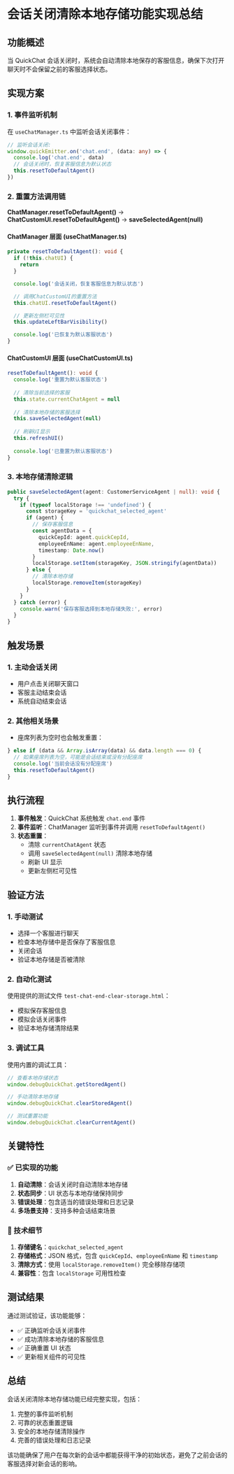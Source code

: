 # 会话关闭清除本地存储功能实现总结

## 功能概述

当 QuickChat 会话关闭时，系统会自动清除本地保存的客服信息，确保下次打开聊天时不会保留之前的客服选择状态。

## 实现方案

### 1. 事件监听机制

在 `useChatManager.ts` 中监听会话关闭事件：

```typescript
// 监听会话关闭:
window.quickEmitter.on('chat.end', (data: any) => {
  console.log('chat.end', data)
  // 会话关闭时，恢复客服信息为默认状态
  this.resetToDefaultAgent()
})
```

### 2. 重置方法调用链

**ChatManager.resetToDefaultAgent()** → **ChatCustomUI.resetToDefaultAgent()** → **saveSelectedAgent(null)**

#### ChatManager 层面 (useChatManager.ts)
```typescript
private resetToDefaultAgent(): void {
  if (!this.chatUI) {
    return
  }

  console.log('会话关闭，恢复客服信息为默认状态')

  // 调用ChatCustomUI的重置方法
  this.chatUI.resetToDefaultAgent()

  // 更新左侧栏可见性
  this.updateLeftBarVisibility()

  console.log('已恢复为默认客服状态')
}
```

#### ChatCustomUI 层面 (useChatCustomUI.ts)
```typescript
resetToDefaultAgent(): void {
  console.log('重置为默认客服状态')
  
  // 清除当前选择的客服
  this.state.currentChatAgent = null
  
  // 清除本地存储的客服选择
  this.saveSelectedAgent(null)
  
  // 刷新UI显示
  this.refreshUI()
  
  console.log('已重置为默认客服状态')
}
```

### 3. 本地存储清除逻辑

```typescript
public saveSelectedAgent(agent: CustomerServiceAgent | null): void {
  try {
    if (typeof localStorage !== 'undefined') {
      const storageKey = 'quickchat_selected_agent'
      if (agent) {
        // 保存客服信息
        const agentData = {
          quickCepId: agent.quickCepId,
          employeeEnName: agent.employeeEnName,
          timestamp: Date.now()
        }
        localStorage.setItem(storageKey, JSON.stringify(agentData))
      } else {
        // 清除本地存储
        localStorage.removeItem(storageKey)
      }
    }
  } catch (error) {
    console.warn('保存客服选择到本地存储失败:', error)
  }
}
```

## 触发场景

### 1. 主动会话关闭
- 用户点击关闭聊天窗口
- 客服主动结束会话
- 系统自动结束会话

### 2. 其他相关场景
- 座席列表为空时也会触发重置：
```typescript
} else if (data && Array.isArray(data) && data.length === 0) {
  // 如果座席列表为空，可能是会话结束或没有分配座席
  console.log('当前会话没有分配座席')
  this.resetToDefaultAgent()
}
```

## 执行流程

1. **事件触发**：QuickChat 系统触发 `chat.end` 事件
2. **事件监听**：ChatManager 监听到事件并调用 `resetToDefaultAgent()`
3. **状态重置**：
   - 清除 `currentChatAgent` 状态
   - 调用 `saveSelectedAgent(null)` 清除本地存储
   - 刷新 UI 显示
   - 更新左侧栏可见性

## 验证方法

### 1. 手动测试
- 选择一个客服进行聊天
- 检查本地存储中是否保存了客服信息
- 关闭会话
- 验证本地存储是否被清除

### 2. 自动化测试
使用提供的测试文件 `test-chat-end-clear-storage.html`：
- 模拟保存客服信息
- 模拟会话关闭事件
- 验证本地存储清除结果

### 3. 调试工具
使用内置的调试工具：
```javascript
// 查看本地存储状态
window.debugQuickChat.getStoredAgent()

// 手动清除本地存储
window.debugQuickChat.clearStoredAgent()

// 测试重置功能
window.debugQuickChat.clearCurrentAgent()
```

## 关键特性

### ✅ 已实现的功能
1. **自动清除**：会话关闭时自动清除本地存储
2. **状态同步**：UI 状态与本地存储保持同步
3. **错误处理**：包含适当的错误处理和日志记录
4. **多场景支持**：支持多种会话结束场景

### 🔧 技术细节
1. **存储键名**：`quickchat_selected_agent`
2. **存储格式**：JSON 格式，包含 `quickCepId`、`employeeEnName` 和 `timestamp`
3. **清除方式**：使用 `localStorage.removeItem()` 完全移除存储项
4. **兼容性**：包含 `localStorage` 可用性检查

## 测试结果

通过测试验证，该功能能够：
- ✅ 正确监听会话关闭事件
- ✅ 成功清除本地存储的客服信息
- ✅ 正确重置 UI 状态
- ✅ 更新相关组件的可见性

## 总结

会话关闭清除本地存储功能已经完整实现，包括：
1. 完整的事件监听机制
2. 可靠的状态重置逻辑
3. 安全的本地存储清除操作
4. 完善的错误处理和日志记录

该功能确保了用户在每次新的会话中都能获得干净的初始状态，避免了之前会话的客服选择对新会话的影响。